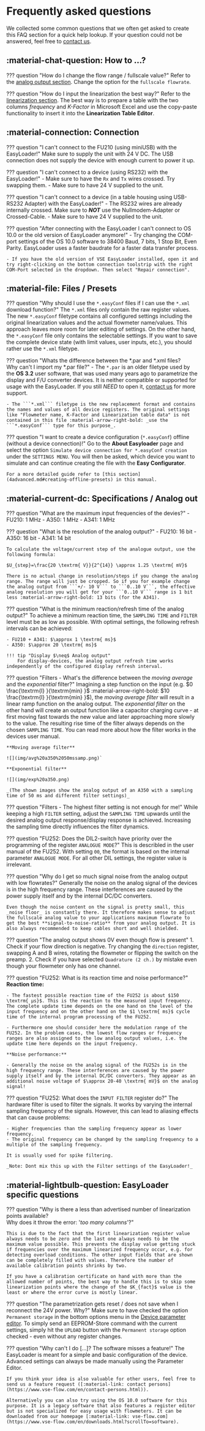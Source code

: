 # Frequently asked questions

We collected some common questions that we often get asked to create this FAQ section for a quick help lookup. If your question could not be answered, feel free to [contact us](https://www.vse-flow.com/en/contact-persons.html).

[//]: # (## :material-feature-search: General features)

[//]: # (General feature)


## :material-chat-question: How to ...?

[//]: # (How to XXX?)
??? question "How do I change the flow range / fullscale value?"
    Refer to the [analog output section](3features.md#analog-output). Change the option for the ```fullscale flowrate```.

[//]: # (How to XXX?)
??? question "How do I input the linearization the best way?"
    Refer to the [linearization section](3features.md#linearization). The best way is to prepare a table with the two columns _frequency_ and _K-Factor_ in Microsoft Excel and use the copy-paste functionality to insert it into the **Linearization Table Editor**.

## :material-connection: Connection

[//]: # (Connection)
??? question "I can't connect to the FU210 (using miniUSB) with the EasyLoader!" 
    Make sure to supply the unit with 24 V DC. The USB connection does not supply the device with enough current to power it up.

[//]: # (Connection)
??? question "I can't connect to a device (using RS232) with the EasyLoader!" 
    - Make sure to have the ```Rx``` and ```Tx``` wires crossed. Try swapping them. 
    - Make sure to have 24 V supplied to the unit.

[//]: # (Connection)
??? question "I can't connect to a device (in a table housing using USB-RS232 Adapter) with the EasyLoader!" 
    - The RS232 wires are already internally crossed. Make sure to ***NOT*** use the Nullmodem-Adapter or Crossed-Cable. 
    - Make sure to have 24 V supplied to the unit.

[//]: # (Connection)
??? question "After connecting with the EasyLoader I can't connect to OS 10.0 or the old version of EasyLoader anymore!" 
    - Try changing the COM-port settings of the OS 10.0 software to 38400 Baud, 7 bits, 1 Stop Bit, Even Parity. EasyLoader uses a faster baudrate for a faster data transfer process.

    - If you have the old version of VSE EasyLoader installed, open it and try right-clicking on the bottom connection toolstrip with the right COM-Port selected in the dropdown. Then select "Repair connection".

## :material-file: Files / Presets

[//]: # (Files)
??? question "Why should I use the ```*.easyConf``` files if I can use the ```*.xml``` download function?" 
    The ```*.xml``` files only contain the raw register values. The new ```*.easyConf``` filetype contains all configured settings including the original linearization values and the actual flowmeter name/values. This approach leaves more room for later editing of settings. 
    On the other hand, the ```*.easyConf``` file only contains the selectable settings. If you want to save the complete device state (with limit values, user inputs, etc.), you should rather use the ```*.xml``` filetype.

[//]: # (Files)
??? question "Whats the difference between the *.par and *.xml files?<br>Why can't I import my *.par file?" 
    - The ```*.par``` is an older filetype used by the **OS 3.2** user software, that was used many years ago to parametrize the display and F/U converter devices. It is neither compatible or supported for usage with the EasyLoader. If you still _NEED_ to open it, [contact us](https://www.vse-flow.com/en/contact-persons.html) for more support.

    - The ```*.xml``` filetype is the new replacement format and contains the names and values of all device registers. The original settings like "Flowmeter name, K-Factor and Linearization table data" is not contained in this file :material-arrow-right-bold: _use the ```*.easyConf``` type for this purpose_.

[//]: # (Files)
??? question "I want to create a device configuration (```*.easyConf```) offline (without a device connection)!"
    Go to the **About Easyloader** page and select the option ```Simulate device connection for *.easyConf creation``` under the ```SETTINGS MENU```. You will then be asked, which device you want to simulate and can continue creating the file with the **Easy Configurator**.

    For a more detailed guide refer to [this section](4advanced.md#creating-offline-presets) in this manual. 

## :material-current-dc: Specifications / Analog out

[//]: # (Specs)
??? question "What are the maximum input frequencies of the devies?"
    - FU210: $1 \textrm{ MHz}$
    - A350: $1 \textrm{ MHz}$
    - A341: $1 \textrm{ MHz}$

[//]: # (Analog / Specs)
<!--
??? question "What is the reaction time of the analog output?"
    -> Messreihe JK!
-->

[//]: # (Analog / Specs)
??? question "What is the resolution of the analog output?"
    - FU210: $16 \textrm{ bit}$
    - A350: $16 \textrm{ bit}$
    - A341: $14 \textrm{ bit}$

    To calculate the voltage/current step of the analogue output, use the following formula:
    
    $U_{step}=\frac{20 \textrm{ V}}{2^{14}} \approx 1.25 \textrm{ mV}$

    There is no actual change in resolution/steps if you change the analog range. The range will just be cropped. So if you for example change the analog output from ```+/- 10 V``` to ```0..10 V```, the effective analog resolution you will get for your ```0..10 V``` range is 1 bit less :material-arrow-right-bold: 13 bits (for the A341).

[//]: # (Analog / Specs)
??? question "What is the minimum reaction/refresh time of the analog output?"
    To achieve a minimum reaction time, the ```SAMPLING TIME``` and ```FILTER``` level must be as low as possible. With optimal settings, the following refresh intervals can be achieved:

    - FU210 + A341: $\approx 1 \textrm{ ms}$
    - A350: $\approx 20 \textrm{ ms}$

    !!! tip "Display $\neq$ Analog output"
        For display-devices, the analog output refresh time works independently of the configured display refresh interval.

[//]: # (Analog / Specs)
??? question "Filters - What's the difference between the _moving average_ and the _exponential_ filter?"
    Imagining a step function on the input (e.g. $0 \frac{\textrm{l} }{\textrm{min} }$ :material-arrow-right-bold: $10 \frac{\textrm{l} }{\textrm{min} }$), the _moving average filter_ will result in a linear ramp function on the analog output. The _exponential filter_ on the other hand will create an output function like a capacitor charging curve - at first moving fast towards the new value and later approaching more slowly to the value. The resulting rise time of the filter always depends on the chosen ```SAMPLING TIME```. You can read more about how the filter works in the devices user manual.

    **Moving average filter**

    ![](img/avg%20a350%2050mssamp.png)`

    **Exponential filter**

    ![](img/exp%20a350.png)

    _(The shown images show the analog output of an A350 with a sampling time of 50 ms and different filter settings)_

[//]: # (Analog / Specs)
??? question "Filters - The highest filter setting is not enough for me!"
    While keeping a high ```FILTER``` setting, adjust the ```SAMPLING TIME``` upwards until the desired analog output response/display response is achieved. Increasing the sampling time directly influences the filter dynamics.

[//]: # (Analog / Specs)
??? question "FU252: Does the DIL2-switch have priority over the programming of the register ```ANALOGUE MODE```?"
    This is describled in the user manual of the FU252. With setting ```00```, the format is based on the internal parameter ```ANALOGUE MODE```. For all other DIL settings, the register value is irrelevant.

[//]: # (Analog / Specs)
??? question "Why do I get so much signal noise from the analog output with low flowrates?"
    Generally the noise on the analog signal of the devices is in the high frequency range. These interferences are caused by the power supply itself and by the internal DC/DC converters.

    Even though the noise content on the signal is pretty small, this _noise floor_ is constantly there. It therefore makes sense to adjust the fullscale analog value to your applications maximum flowrate to get the best **signal-to-noise-ratio** from your analog output. It is also always recommended to keep cables short and well shielded.

[//]: # (Weird behaviour / Analog)
??? question "The analog output shows 0V even though flow is present" 
    1. Check if your flow direction is negative. Try changing the ```direction``` register, swapping A and B wires, rotating the flowmeter or flipping the switch on the preamp.
    2. Check if you have selected ```Quadrature (2 ch.)``` by mistake even though your flowmeter only has one channel.

[//]: # (Specs)
??? question "FU252: What is its reaction time and noise performance?"
    **Reaction time:**

    - The fastest possible reaction time of the FU252 is about $150 \textrm{ µs}$. This is the reaction to the measured input frequency. The complete update time depends on the one hand on the level of the input frequency and on the other hand on the $1 \textrm{ ms}$ cycle time of the internal program processing of the FU252.

    - Furthermore one should consider here the modulation range of the FU252. In the problem cases, the lowest flow ranges or frequency ranges are also assigned to the low analog output values, i.e. the update time here depends on the input frequency.

    **Noise performance:**

    - Generally the noise on the analog signal of the FU252s is in the high frequency range. These interferences are caused by the power supply itself and by the internal DC/DC converters. They appear as an additional noise voltage of $\approx 20-40 \textrm{ mV}$ on the analog signal!
   

[//]: # (Specs)
??? question "FU252: What does the ```INPUT FILTER``` register do?"
    The hardware filter is used to filter the signals. It works by varying the internal sampling frequency of the signals. However, this can lead to aliasing effects that can cause problems:

    - Higher frequencies than the sampling frequency appear as lower frequency.
    - The original frequency can be changed by the sampling frequency to a multiple of the sampling frequency.

    It is usually used for spike filtering.

    _Note: Dont mix this up with the Filter settings of the EasyLoader!_

## :material-lightbulb-question: EasyLoader specific questions

[//]: # (Loader WTF)
??? question "Why is there a less than advertised number of linearization points available?<br>Why does it throw the error: '_too many columns_'?" 

    This is due to the fact that the first linearization register value always needs to be zero and the last one always needs to be the maximum value possible. This prevents the display value getting stuck if frequencies over the maximum linearized frequency occur, e.g. for detecting overload conditions. The other input fields that are shown can be completely filled with values. Therefore the number of available calibration points shrinks by two.

    If you have a calibration certificate on hand with more than the allowed number of points, the best way to handle this is to skip some linearization points where the change of the $K_{fact}$ value is the least or where the error curve is mostly linear. 

[//]: # (Loader WTF)
??? question "The parametrization gets reset / does not save when I reconnect the 24V power. Why?"
    Make sure to have checked the option ```Permanent storage``` in the bottom options menu in the [Device parameter editor](3features.md#device-parameter-editor). To simply send an EEPROM-Store command with the current settings, simply hit the ```UPLOAD``` button with the ```Permanent storage``` option checked - even without any register changes.

[//]: # (Loader WTF)
??? question "Why can't I do [...]? The software misses a feature!"
    The EasyLoader is meant for a simple and basic configuration of the device. Advanced settings can always be made manually using the Parameter Editor. 
    
    If you think your idea is also valuable for other users, feel free to send us a feature request ([:material-link: contact persons](https://www.vse-flow.com/en/contact-persons.html)).
    
    Alternatively you can also try using the OS 10.0 software for this purpose. It is a legacy software that also features a register editor but is not specialized for easy usage with flowmeters. It can be downloaded from our homepage [:material-link: vse-flow.com](https://www.vse-flow.com/en/downloads.html?scrollTo=software).
